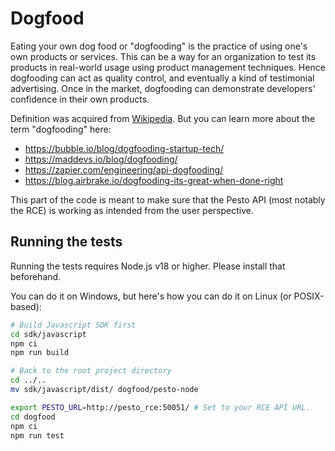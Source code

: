 # Dogfood

Eating your own dog food or "dogfooding" is the practice of using one's own products or services.
This can be a way for an organization to test its products in real-world usage using product management techniques. 
Hence dogfooding can act as quality control, and eventually a kind of testimonial advertising. Once in the market, 
dogfooding can demonstrate developers' confidence in their own products.

Definition was acquired from [Wikipedia](https://en.wikipedia.org/wiki/Eating_your_own_dog_food). But you can
learn more about the term "dogfooding" here:
- https://bubble.io/blog/dogfooding-startup-tech/
- https://maddevs.io/blog/dogfooding/
- https://zapier.com/engineering/api-dogfooding/
- https://blog.airbrake.io/dogfooding-its-great-when-done-right

This part of the code is meant to make sure that the Pesto API (most notably the RCE)
is working as intended from the user perspective.

## Running the tests

Running the tests requires Node.js v18 or higher. Please install that beforehand.

You can do it on Windows, but here's how you can do it on Linux (or POSIX-based):

```bash
# Build Javascript SDK first
cd sdk/javascript
npm ci
npm run build

# Back to the root project directory
cd ../..
mv sdk/javascript/dist/ dogfood/pesto-node

export PESTO_URL=http://pesto_rce:50051/ # Set to your RCE API URL.
cd dogfood
npm ci
npm run test
```

